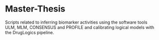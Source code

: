 # Master-Thesis
Scripts related to inferring biomarker activities using the software tools ULM, MLM, CONSENSUS and PROFILE and calibrating logical models with the DrugLogics pipeline.
